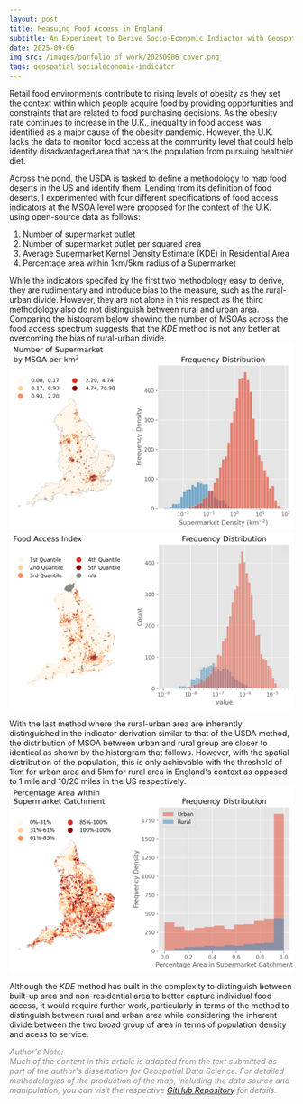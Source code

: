 ```yaml
---
layout: post
title: Measuing Food Access in England 
subtitle: An Experiment to Derive Socio-Economic Indiactor with Geospatial Data
date: 2025-09-06
img_src: /images/porfolio_of_work/20250906_cover.png
tags: geospatial socialeconomic-indicator
---
```


Retail food environments contribute to rising levels of obesity as they set the context within which people acquire food by providing opportunities and constraints that are related to food purchasing decisions. As the obesity rate continues to increase in the U.K., inequality in food access was identified as a major cause of the obesity pandemic. However, the U.K. lacks the data to monitor food access at the community level that could help identify disadvantaged area that bars the population from pursuing healthier diet. 

Across the pond, the USDA is tasked to define a methodology to map food deserts in the US and identify them. Lending from its definition of food deserts, I experimented with four different specifications of food access indicators at the MSOA level were proposed for the context of the U.K. using open-source data as follows:
1. Number of supermarket outlet
2. Number of supermarket outlet per squared area
3. Average Supermarket Kernel Density Estimate (KDE) in Residential Area
4. Percentage area within 1km/5km radius of a Supermarket

While the indicators specifed by the first two methodology easy to derive, they are rudimentary and introduce bias to the measure, such as the rural-urban divide. However, they are not alone in this respect as the third methodology also do not distinguish between rural and urban area. Comparing the histogram below showing the number of MSOAs across the food access spectrum suggests that the *KDE* method is not any better at overcoming the bias of rural-urban divide.
![Food Access Indicator by Supermarket Density](/images/porfolio_of_work/20250906_fas_d_spmkt.png)
![Food Access Indicator by KDE Method](/images/porfolio_of_work/20250906_fas_kde.png)

With the last method where the rural-urban area are inherently distinguished in the indicator derivation similar to that of the USDA method, the distribution of MSOA between urban and rural group are closer to identical as shown by the historgram that follows. However, with the spatial distribution of the population, this is only achievable with the threshold of 1km for urban area and 5km for rural area in England's context as opposed to 1 mile and 10/20 miles in the US respectively.
![Food Access Indicator by Catchment Area](/images/porfolio_of_work/20250906_fas_cmt.png)


Although the *KDE* method has built in the complexity to distinguish between built-up area and non-residential area to better capture individual food access, it would require further work, particularly in terms of the method to distinguish between rural and urban area while considering the inherent divide between the two broad group of area in terms of population density and acess to service.


<span style="color:#8F8F8F">*Author's Note:<br>Much of the content in this article is adapted from the text submitted as part of the author's dissertation for Geospatial Data Science. For detailed methodologies of the production of the map, including the data source and manipulation, you can visit the respective [GitHub Repository](https://github.com/cwtravisyip/LSE_GY485_UK_Food_Desert_Spec) for details.*</span>
